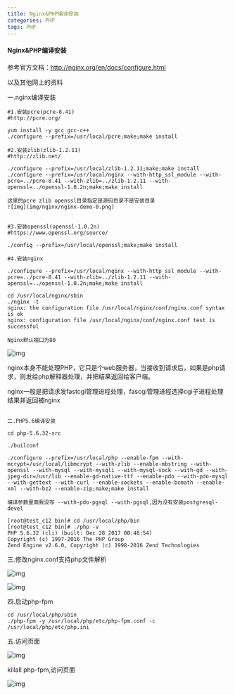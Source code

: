 ```yaml
---
title: Nginx&PHP编译安装
categories: PHP
tags: PHP
---
```


<h4>Nginx&PHP编译安装</h4>

参考官方文档：http://nginx.org/en/docs/configure.html

以及其他网上的资料

一.nginx编译安装

```shell
#1.安装pcre(pcre-8.41)
#http://pcre.org/

yum install -y gcc gcc-c++
./configure --prefix=/usr/local/pcre;make;make install

#2.安装zlib(zlib-1.2.11)
#http://zlib.net/

./configure --prefix=/usr/local/zlib-1.2.11;make;make install
./configure --prefix=/usr/local/nginx --with-http_ssl_module --with-pcre=../pcre-8.41 --with-zlib=../zlib-1.2.11 --with-openssl=../openssl-1.0.2n;make;make install

这里的pcre zlib openssl目录指定是源码目录不是安装目录
![img](img/nginx/nginx-demo-0.png)


#3.安装openssl(openssl-1.0.2n)
#https://www.openssl.org/source/

./config --prefix=/usr/local/openssl;make;make install

#4.安装nginx

./configure --prefix=/usr/local/nginx --with-http_ssl_module --with-pcre=../pcre-8.41 --with-zlib=../zlib-1.2.11 --with-openssl=../openssl-1.0.2n;make;make install

cd /usr/local/nginx/sbin
./nginx -t
nginx: the configuration file /usr/local/nginx/conf/nginx.conf syntax is ok
nginx: configuration file /usr/local/nginx/conf/nginx.conf test is successful

Nginx默认端口为80
```




![img](/img/nginx/nginx-demo-1.png)



nginx本身不能处理PHP，它只是个web服务器，当接收到请求后，如果是php请求，则发给php解释器处理，并把结果返回给客户端。

nginx一般是把请求发fastcgi管理进程处理，fascgi管理进程选择cgi子进程处理结果并返回被nginx

```shell

二.PHP5.6编译安装

cd php-5.6.32-src

./builconf

./configure --prefix=/usr/local/php --enable-fpm --with-mcrypt=/usr/local/libmcrypt --with-zlib --enable-mbstring --with-openssl --with-mysql --with-mysqli --with-mysql-sock --with-gd --with-jpeg-dir=/usr/lib --enable-gd-native-ttf --enable-pdo --with-pdo-mysql --with-gettext --with-curl --enable-sockets --enable-bcmath --enable-xml --with-bz2 --enable-zip;make;make install

编译参数里面我没写 --with-pdo-pgsql --with-pgsql,因为没有安装postgresql-devel

[root@test_c12 bin]# cd /usr/local/php/bin
[root@test_c12 bin]# ./php -v
PHP 5.6.32 (cli) (built: Dec 28 2017 00:48:54) 
Copyright (c) 1997-2016 The PHP Group
Zend Engine v2.6.0, Copyright (c) 1998-2016 Zend Technologies
```

三.修改nginx.conf支持php文件解析


![img](/img/nginx/nginx-demo-2.png)

![img](/img/nginx/nginx-demo-3.png)


四.启动php-fpm

```shell
cd /usr/local/php/sbin
./php-fpm -y /usr/local/php/etc/php-fpm.conf -c /usr/local/php/etc/php.ini
```


五.访问页面

![img](/img/nginx/nginx-demo-4.png)

killall php-fpm,访问页面

![img](/img/nginx/nginx-demo-5.png)

